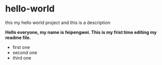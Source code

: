 # hello-world
this my hello world project and this is a description

**Hello everyone, my name is feipengwei. This is my frist time editing my readme file.**

- first one 
- second one
- third one

